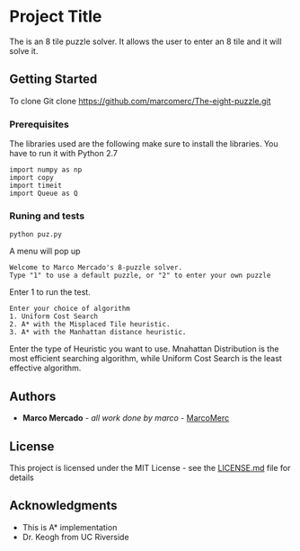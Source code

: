 # Project Title

The is an 8 tile puzzle solver. It allows the user to enter an 8 tile and it will solve it.

## Getting Started

To clone
Git clone https://github.com/marcomerc/The-eight-puzzle.git

### Prerequisites

The libraries used are the following make sure to install the libraries.
You have to run it with Python 2.7
```
import numpy as np
import copy
import timeit
import Queue as Q
```



### Runing and  tests


```
python puz.py
```
A menu will pop up

```
Welcome to Marco Mercado's 8-puzzle solver.
Type "1" to use a default puzzle, or "2" to enter your own puzzle
```
Enter 1 to run the test.

```
Enter your choice of algorithm
1. Uniform Cost Search
2. A* with the Misplaced Tile heuristic.
3. A* with the Manhattan distance heuristic.
```
Enter the type of Heuristic you want to use. 
Mnahattan Distribution is the most efficient searching algorithm, while Uniform Cost Search is the least effective algorithm.



## Authors

* **Marco Mercado** - *all work done by marco* - [MarcoMerc](https://github.com/marcomerc)


## License

This project is licensed under the MIT License - see the [LICENSE.md](LICENSE.md) file for details

## Acknowledgments

* This is A* implementation
* Dr. Keogh from UC Riverside
